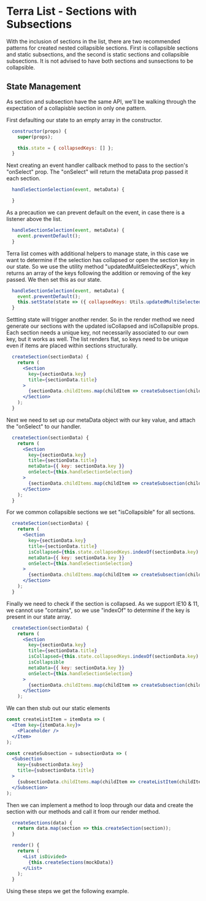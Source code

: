 # Terra List - Sections with Subsections

With the inclusion of sections in the list, there are two recommended patterns for created nested collapsible sections. First is collapsible sections and static subsections, and the second is static sections and collapsible subsections. It is not advised to have both sections and sunsections to be collapsible.

## State Management
As section and subsection have the same API, we'll be walking through the expectation of a collapisble section in only one pattern.

 First defaulting our state to an empty array in the constructor. 
```jsx
  constructor(props) {
    super(props);

    this.state = { collapsedKeys: [] };
  }
```
Next creating an event handler callback method to pass to the section's "onSelect" prop. The "onSelect" will return the metaData prop passed it each section.
```jsx
  handleSectionSelection(event, metaData) {

  }
```
As a precaution we can prevent default on the event, in case there is a listener above the list.
```jsx
  handleSectionSelection(event, metaData) {
    event.preventDefault();
  }
```
Terra list comes with additional helpers to manage state, in this case we want to determine if the selection has collapsed or open the section key in our state. So we use the utility method "updatedMulitSelectedKeys", which returns an array of the keys following the addition or removing of the key passed. We then set this as our state.
```jsx
  handleSectionSelection(event, metaData) {
    event.preventDefault();
    this.setState(state => ({ collapsedKeys: Utils.updatedMultiSelectedKeys(state.selectedKeys, metaData.key) }));
  }
```
Settting state will trigger another render. So in the render method we need generate our sections with the updated isCollapsed and isCollapsible props. Each section needs a unique key, not necessarily associated to our own key, but it works as well. The list renders flat, so keys need to be unique even if items are placed within sections structurally.
```jsx
  createSection(sectionData) {
    return (
      <Section
        key={sectionData.key}
        title={sectionData.title}
      >
        {sectionData.childItems.map(childItem => createSubsection(childItem))}
      </Section>
    );
  }
```
Next we need to set up our metaData object with our key value, and attach the "onSelect" to our handler.
```jsx
  createSection(sectionData) {
    return (
      <Section
        key={sectionData.key}
        title={sectionData.title}
        metaData={{ key: sectionData.key }}
        onSelect={this.handleSectionSelection}
      >
        {sectionData.childItems.map(childItem => createSubsection(childItem))}
      </Section>
    );
  }
```
For we common collapsible sections we set "isCollapsible" for all sections.
```jsx
  createSection(sectionData) {
    return (
      <Section
        key={sectionData.key}
        title={sectionData.title}
        isCollapsed={this.state.collapsedKeys.indexOf(sectionData.key) >= 0}
        metaData={{ key: sectionData.key }}
        onSelect={this.handleSectionSelection}
      >
        {sectionData.childItems.map(childItem => createSubsection(childItem))}
      </Section>
    );
  }
```
Finally we need to check if the section is collapsed. As we support IE10 & 11, we cannot use "contains", so we use "indexOf" to determine if the key is present in our state array.
```jsx
  createSection(sectionData) {
    return (
      <Section
        key={sectionData.key}
        title={sectionData.title}
        isCollapsed={this.state.collapsedKeys.indexOf(sectionData.key) >= 0}
        isCollapsible
        metaData={{ key: sectionData.key }}
        onSelect={this.handleSectionSelection}
      >
        {sectionData.childItems.map(childItem => createSubsection(childItem))}
      </Section>
    );
```
We can then stub out our static elements
```jsx
const createListItem = itemData => (
  <Item key={itemData.key}>
    <Placeholder />
  </Item>
);

const createSubsection = subsectionData => (
  <Subsection
    key={subsectionData.key}
    title={subsectionData.title}
  >
    {subsectionData.childItems.map(childItem => createListItem(childItem))}
  </Subsection>
);
```
Then we can implement a method to loop through our data and create the section with our methods and call it from our render method.
```jsx
  createSections(data) {
    return data.map(section => this.createSection(section));
  }

  render() {
    return (
      <List isDivided>
        {this.createSections(mockData)}
      </List>
    );
  }
  ```
  Using these steps we get the following example.
